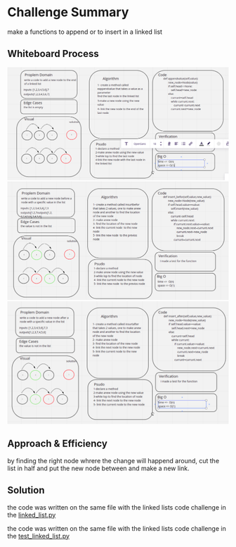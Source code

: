 # Challenge Summary

make a functions to append or to insert in a linked list

## Whiteboard Process
<!-- Embedded whiteboard image -->
![append](./append.png)
![insert before](./insurtbefore.png)
![insert after](./insurtafter.png)

## Approach & Efficiency

by finding the right node whrere the change will happend around, cut the list in half and put the new node between and make a new link.

## Solution

the code was written on the same file with the linked lists code challenge in the [linked_list.py](../linked_list/linked_list/linked_lists.py)

the code was written on the same file with the linked lists code challenge in the [test_linked_list.py](../linked_list/tests/test_linked_list.py)